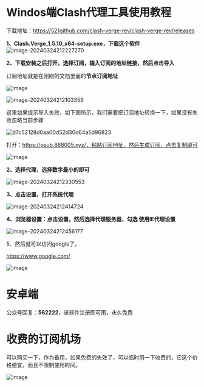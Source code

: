 # Windos端Clash代理工具使用教程

下载地址：https://521github.com/clash-verge-rev/clash-verge-rev/releases

**1、Clash.Verge_1.5.10_x64-setup.exe，下载这个软件**
![image-20240324212227270](https://github.com/xiaofeivip/tutorial/assets/37949125/20e2ca07-620f-4bc6-831b-89315ed85730)


**2、下载安装之后打开，选择订阅，输入订阅的地址链接，然后点击导入**

订阅地址就是在刚刚的文档里面的**节点订阅地址**

![image](https://github.com/xiaofeivip/tutorial/assets/37949125/b744de65-b428-4c1a-8d8c-f07b72755582)


![image-20240324212103359](https://github.com/xiaofeivip/tutorial/assets/37949125/9840f6c1-0c5c-4ef7-97b1-8f432f508349)

这里如果提示导入失败，如下图所示，我们需要把订阅地址转换一下，如果没有失败忽略当前步骤

![d7c52128d0aa00d52d30d64a5d96823](https://github.com/xiaofeivip/tutorial/assets/37949125/b07d29b1-2733-45a1-a475-83ad19f1cc1e)

打开：https://psub.888005.xyz/，粘贴订阅地址，然后生成订阅，点击复制即可

![image](https://github.com/xiaofeivip/tutorial/assets/37949125/cf27732e-058a-4745-8e65-c7d00fdc809d)

**2、选择代理，选择数字最小的即可**

![image-20240324212330553](https://github.com/xiaofeivip/tutorial/assets/37949125/a28380b3-0877-4fab-bb65-c593f842cb4e)


**3、点击设置，打开系统代理**

![image-20240324212414724](https://github.com/xiaofeivip/tutorial/assets/37949125/88d22495-53cf-4f95-8541-98816e894d32)


**4、浏览器设置：点击设置，然后选择代理服务器，勾选 使用IE代理设置**

![image-20240324212456177](https://github.com/xiaofeivip/tutorial/assets/37949125/17ade8fb-7568-4f65-9832-ba0912270da1)


5、然后就可以访问google了。

https://www.google.com/

![image](https://github.com/xiaofeivip/tutorial/assets/37949125/736b94ee-dd16-428c-a146-204c61461ff1)

# 安卓端

公众号回复：**562222**，该软件注册即可用，永久免费


# 收费的订阅机场

可以购买一下，作为备用，如果免费的失效了，可以临时用一下收费的，它这个价格便宜，而且不限制使用时间。

![image](https://github.com/xiaofeivip/tutorial/assets/37949125/3a4ef3ed-1865-4144-8fee-b044c3736001)
